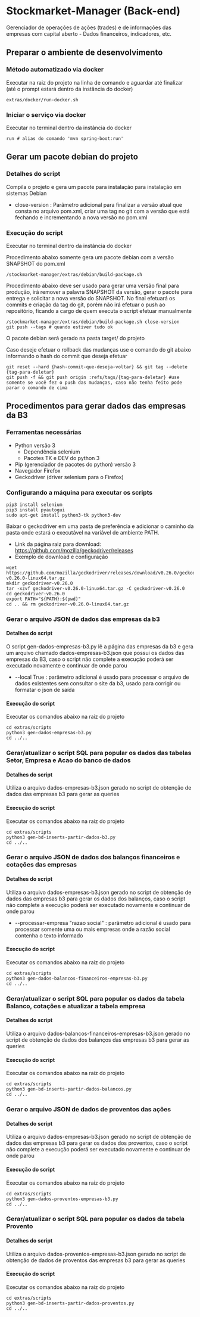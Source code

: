 # Stockmarket-Manager (Back-end)
Gerenciador de operações de ações (trades) e de informações das empresas com capital aberto - Dados financeiros, indicadores, etc.

## Preparar o ambiente de desenvolvimento

### Método automatizado via docker

Executar na raiz do projeto na linha de comando e aguardar até finalizar (até o prompt estará dentro da instância do docker)
```
extras/docker/run-docker.sh
```

### Iniciar o serviço via docker

Executar no terminal dentro da instância do docker
```
run # alias do comando 'mvn spring-boot:run'
```

## Gerar um pacote debian do projeto

### Detalhes do script

Compila o projeto e gera um pacote para instalação para instalação em sistemas Debian 

* close-version : Parâmetro adicional para finalizar a versão atual que consta no arquivo pom.xml, criar uma tag no git com a versão
que está fechando e incrementando a nova versão no pom.xml

### Execução do script

Executar no terminal dentro da instância do docker

Procedimento abaixo somente gera um pacote debian com a versão SNAPSHOT do pom.xml
```
/stockmarket-manager/extras/debian/build-package.sh
```

Procedimento abaixo deve ser usado para gerar uma versão final para produção, irá remover a palavra SNAPSHOT da versão, gerar o pacote
para entrega e solicitar a nova versão do SNAPSHOT. No final efetuará os commits e criação da tag do git, porém não irá efetuar o push
ao repositório, ficando a cargo de quem executa o script efetuar manualmente
```
/stockmarket-manager/extras/debian/build-package.sh close-version
git push --tags # quando estiver tudo ok
```

O pacote debian será gerado na pasta target/ do projeto

Caso deseje efetuar o rollback das mudanças use o comando do git abaixo informando o hash do commit que deseja efetuar
```
git reset --hard {hash-commit-que-deseja-voltar} && git tag --delete {tag-para-deletar}
git push -f && git push origin :refs/tags/{tag-para-deletar} #use somente se você fez o push das mudanças, caso não tenha feito pode parar o comando de cima
```

## Procedimentos para gerar dados das empresas da B3

### Ferramentas necessárias

* Python versão 3
  * Dependência selenium
  * Pacotes TK e DEV do python 3
* Pip (gerenciador de pacotes do python) versão 3
* Navegador Firefox
* Geckodriver (driver selenium para o Firefox)

### Configurando a máquina para executar os scripts

```
pip3 install selenium
pip3 install pyautogui
sudo apt-get install python3-tk python3-dev
```

Baixar o geckodriver em uma pasta de preferência e adicionar o caminho da pasta onde estará o executável na variável de ambiente PATH.

* Link da página raiz para download: https://github.com/mozilla/geckodriver/releases
* Exemplo de download e configuração

```
wget https://github.com/mozilla/geckodriver/releases/download/v0.26.0/geckodriver-v0.26.0-linux64.tar.gz
mkdir geckodriver-v0.26.0
tar -xzvf geckodriver-v0.26.0-linux64.tar.gz -C geckodriver-v0.26.0
cd geckodriver-v0.26.0
export PATH="${PATH}:$(pwd)"
cd .. && rm geckodriver-v0.26.0-linux64.tar.gz
```

### Gerar o arquivo JSON de dados das empresas da b3

#### Detalhes do script

O script gen-dados-empresas-b3.py lê a página das empresas da b3 e gera um arquivo chamado dados-empresas-b3.json que possui os dados das empresas da B3,
caso o script não complete a execução poderá ser executado novamente e continuar de onde parou
* --local True : parâmetro adicional é usado para processar o arquivo de dados existentes sem consultar o site da b3, usado para corrigir ou formatar o json de saída

#### Execução do script

Executar os comandos abaixo na raiz do projeto

```
cd extras/scripts
python3 gen-dados-empresas-b3.py
cd ../..
```

### Gerar/atualizar o script SQL para popular os dados das tabelas Setor, Empresa e Acao do banco de dados

#### Detalhes do script

Utiliza o arquivo dados-empresas-b3.json gerado no script de obtenção de dados das empresas b3 para gerar as queries

#### Execução do script

Executar os comandos abaixo na raiz do projeto

```
cd extras/scripts
python3 gen-bd-inserts-partir-dados-b3.py
cd ../..
```

### Gerar o arquivo JSON de dados dos balanços financeiros e cotações das empresas

#### Detalhes do script

Utiliza o arquivo dados-empresas-b3.json gerado no script de obtenção de dados das empresas b3 para gerar os dados dos balanços,
caso o script não complete a execução poderá ser executado novamente e continuar de onde parou

* --processar-empresa "razao social" : parâmetro adicional é usado para processar somente uma ou mais empresas onde a razão social contenha o texto informado

#### Execução do script

Executar os comandos abaixo na raiz do projeto

```
cd extras/scripts
python3 gen-dados-balancos-financeiros-empresas-b3.py
cd ../..
```

### Gerar/atualizar o script SQL para popular os dados da tabela Balanco, cotações e atualizar a tabela empresa

#### Detalhes do script

Utiliza o arquivo dados-balancos-financeiros-empresas-b3.json gerado no script de obtenção de dados dos balanços das empresas b3 para gerar as queries

#### Execução do script

Executar os comandos abaixo na raiz do projeto

```
cd extras/scripts
python3 gen-bd-inserts-partir-dados-balancos.py
cd ../..
```

### Gerar o arquivo JSON de dados de proventos das ações

#### Detalhes do script

Utiliza o arquivo dados-empresas-b3.json gerado no script de obtenção de dados das empresas b3 para gerar os dados dos proventos,
caso o script não complete a execução poderá ser executado novamente e continuar de onde parou

#### Execução do script

Executar os comandos abaixo na raiz do projeto

```
cd extras/scripts
python3 gen-dados-proventos-empresas-b3.py
cd ../..
```

### Gerar/atualizar o script SQL para popular os dados da tabela Provento

#### Detalhes do script

Utiliza o arquivo dados-proventos-empresas-b3.json gerado no script de obtenção de dados de proventos das empresas b3 para
gerar as queries

#### Execução do script

Executar os comandos abaixo na raiz do projeto

```
cd extras/scripts
python3 gen-bd-inserts-partir-dados-proventos.py
cd ../..
```